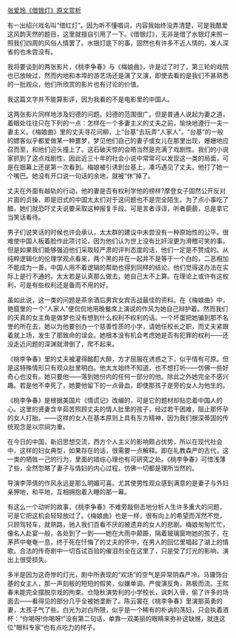 [张爱玲《借银灯》原文赏析](https://www.vrrw.net/wx/9920.html)

有一出绍兴戏名叫“借红灯”。因为听不懂唱词，内容我始终没弄清楚，可是我酷爱这风韵天然的题目，这里就擅自引用了一下。《借银灯》，无非是借了水银灯来照一照我们四周的风俗人情罢了。水银灯底下的事，固然也有许多不近人情的，发人深省的也未尝没有。

我将要谈到的两张影片，《桃李争春》与《梅娘曲》，许是过了时了，第三轮的戏院也已放映过，然而内地和本埠的游艺场还是演了又演，即使去看的是我们不甚熟悉的一批观众，他们所欣赏的影片也有讨论的价值。

我这篇文字并不能算影评，因为我看的不是电影里的中国人。

这两张影片同样地涉及妇德的问题。妇德的范围很广。但是普通人说起为妻之道，着眼处往往只在下列的一点：怎样在一个多妻主义的丈夫之前，愉快地遵行一夫一妻主义。《梅娘曲》里的丈夫寻花问柳，上“台基”去玩弄“人家人”。“台基”的一般的嫖客似乎都爱做某一种噩梦，梦见他们自己的妻子或女儿在那里出现，姗姗地应召而至，和他们迎头撞上了。这石破天惊的会晤当然是充满了戏剧性。我们的小说家抓到了这点戏剧性，因此近三十年的社会小说中常常可以发现这一类的局面，可是在银幕上还是第一次看到。梅娘被引诱到台基上，凑巧遇见了丈夫。他打了她一个嘴巴。她没有开口说一句话的余地，就被“休”掉了。



丈夫在外面有越轨的行动，他的妻是否有权利学他的榜样?摩登女子固然公开反对片面的贞操，即是旧式的中国太太们对于这问题也不是完全陌生。为了点小事吃了醋，她们就恐吓丈夫说要采取这种报复手段。可是言者谆谆，听者藐藐，总是拿它当笑话看待。

男子们说笑话的时候也许会承认，太太群的建议中未尝没有一种原始性的公平。很难使中国人板着脸作此项讨论，因为他们认为世上没有比奸淫更为滑稽可笑的事。但是如果我们能够强迫他们采取较严肃的评判态度的话，他们一定是不赞成的。从纯粹逻辑化的伦理学观点看来，两个黑的并在一起并不是等于一个白的，二恶相加不能成为一善。中国人用不着逻辑的帮助也得到同样的结论。他们觉得这办法在实际上是行不通的。太太若是认真那么做去，她自己太不上算。在理论上或许有这权利，可是有些权利还是备而不用的好。

虽如此说，这一类的问题是茶余酒后男宾女宾舌战最佳的资料。在《梅娘曲》中，艳窟里的一个“人家人”便侃侃地用晚餐席上演说的作风为她自己辩护着。然而我们的天真的女主角是做梦也没有想到什么权利不权利的话。一个坏蛋把她骗到那不名誉的所在去，她以为他要创办一个慈善性质的小学，请她任校长之职，而丈夫紧跟着就上场，发生了那致命的误会。她根本没有机会考虑她是否有犯罪的权利——还没走近问题的深渊就滑倒了，爬不起来。

《桃李争春》里的丈夫被灌得酩酊大醉，方才屈服在诱惑之下，似乎情有可原。但是这特殊情形只有观众肚里明白。他太太始终不知道，也不想打听——仿佛一些好奇心也没有。她只要他——落到她份内的任何一部分的他。除此之外她完全不感兴趣。若是他不幸死了，她要他留下的一点骨血，即使那孩子是旁的女人为他生的。

《桃李争春》是根据美国片《情谎记》改编的，可是它的题材却贴恋着中国人的心。这里的贤妻含辛茹苦照顾丈夫的情人肚里的孩子，经过若干困难，阻止那怀孕的女人打胎。——这样的女人在基本原则上具有东方精神，因为我们根深蒂固的传统观念是以宗祠为重。

在今日的中国，新旧思想交流，西方个人主义的影响颇占优势，所以在现代社会中，这样的妇女典型，如果存在的话，很需要一点解释。即在礼教森严的古代，这一类的牺牲一己的行为，里面的错综心理也有可研究之处。《桃李争春》可惜浅薄了些，全然忽略了妻子与情妇的内心过程，仿佛一切都是理所当然的。

导演李萍倩的作风永远是那么明媚可喜。尤其使男性观众感到满意的是妻子与外妇亲狎地，和平地，互相拥抱着入睡的那一幕。

有这么一个动听的故事，《桃李争春》不难旁敲侧击地分析人生许多重大的问题，可是它把这机会轻轻放过了。《梅娘曲》也是一样，很有向上的希望而浑然不觉，只顾驾轻车，就熟路，驰入我们百看不厌的被遗弃的女人的悲剧。梅娘匆匆忙忙，像名人赴宴一般，各处到了一到——她在大雨中颠踬，隔着玻璃窗吻她的孩子，在茅芦中奄奄一息，终于死在忏悔了的丈夫的怀中，在男人的回忆里唱起了湖上的情歌。合法的传奇剧中一切百试百验的催泪剂全在这里了，只是受了灯光的影响，演出上很受损失。

多半是因为这奇惨的灯光，剧中所表现的“欢场”的空气是异常阴森严冷。马骥饰台基的女主人，那一声刻板的短短的假笑，似嫌单调。严俊演反角，熟极而流。王熙春未能完全摆脱京戏的拘束。仓隐秋演势利的小学校长，讽刺入骨，偷了许多的场面去——看得见的部分几乎全被她垄断了。陈云裳在《桃李争春》里演那英勇的妻，太孩子气了些。白光为对白所限，似乎是一个稀有的朴讷的荡妇，只会执着酒杯：“你喝呀!你喝呀!”没有第二句话，单靠一双美丽的眼睛来弥补这缺憾，就连这位“眼科专家”也有点吃力的样子。

